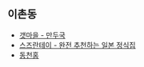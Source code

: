 ## 이촌동
* [갯마을 - 만두국](https://www.seulgi.kim/2014/10/28-mandu.html)
* [스즈란테이 - 완전 추천하는 일본 정식집](https://www.seulgi.kim/2014/11/03-suzuran-tei.html)
* [동천홍](https://www.seulgi.kim/2014/11/14-chinese.html)
